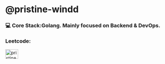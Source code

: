 <h1 align="left">@pristine-windd </h1>


<h3 align="left"> 💻 Core Stack:Golang. Mainly focused on Backend & DevOps.
</h3>


<h3 href="blank" target="blank">Leetcode:</h3><a href="https://www.leetcode.com/blessingman" target="blank"> <img align="center" src="https://raw.githubusercontent.com/rahuldkjain/github-profile-readme-generator/master/src/images/icons/Social/leet-code.svg" alt="pristine-dandelion" height="30" width="40" /></a> 
</h3>


